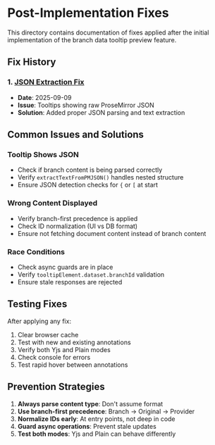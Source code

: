 # Post-Implementation Fixes

This directory contains documentation of fixes applied after the initial implementation of the branch data tooltip preview feature.

## Fix History

### 1. [JSON Extraction Fix](./json-extraction-fix.md)
- **Date**: 2025-09-09
- **Issue**: Tooltips showing raw ProseMirror JSON
- **Solution**: Added proper JSON parsing and text extraction

## Common Issues and Solutions

### Tooltip Shows JSON
- Check if branch content is being parsed correctly
- Verify `extractTextFromPMJSON()` handles nested structure
- Ensure JSON detection checks for `{` or `[` at start

### Wrong Content Displayed
- Verify branch-first precedence is applied
- Check ID normalization (UI vs DB format)
- Ensure not fetching document content instead of branch content

### Race Conditions
- Check async guards are in place
- Verify `tooltipElement.dataset.branchId` validation
- Ensure stale responses are rejected

## Testing Fixes

After applying any fix:
1. Clear browser cache
2. Test with new and existing annotations
3. Verify both Yjs and Plain modes
4. Check console for errors
5. Test rapid hover between annotations

## Prevention Strategies

1. **Always parse content type**: Don't assume format
2. **Use branch-first precedence**: Branch → Original → Provider
3. **Normalize IDs early**: At entry points, not deep in code
4. **Guard async operations**: Prevent stale updates
5. **Test both modes**: Yjs and Plain can behave differently
